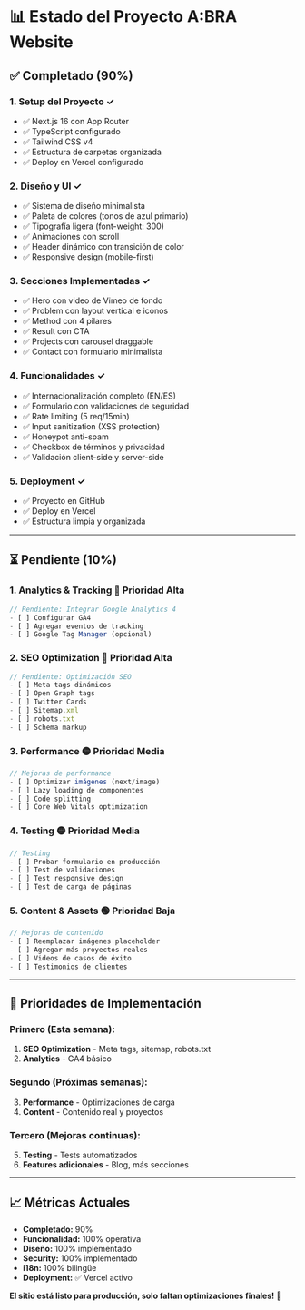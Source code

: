 # 📊 Estado del Proyecto A:BRA Website

## ✅ Completado (90%)

### 1. **Setup del Proyecto** ✓
- ✅ Next.js 16 con App Router
- ✅ TypeScript configurado
- ✅ Tailwind CSS v4
- ✅ Estructura de carpetas organizada
- ✅ Deploy en Vercel configurado

### 2. **Diseño y UI** ✓
- ✅ Sistema de diseño minimalista
- ✅ Paleta de colores (tonos de azul primario)
- ✅ Tipografía ligera (font-weight: 300)
- ✅ Animaciones con scroll
- ✅ Header dinámico con transición de color
- ✅ Responsive design (mobile-first)

### 3. **Secciones Implementadas** ✓
- ✅ Hero con video de Vimeo de fondo
- ✅ Problem con layout vertical e iconos
- ✅ Method con 4 pilares
- ✅ Result con CTA
- ✅ Projects con carousel draggable
- ✅ Contact con formulario minimalista

### 4. **Funcionalidades** ✓
- ✅ Internacionalización completo (EN/ES)
- ✅ Formulario con validaciones de seguridad
- ✅ Rate limiting (5 req/15min)
- ✅ Input sanitization (XSS protection)
- ✅ Honeypot anti-spam
- ✅ Checkbox de términos y privacidad
- ✅ Validación client-side y server-side

### 5. **Deployment** ✓
- ✅ Proyecto en GitHub
- ✅ Deploy en Vercel
- ✅ Estructura limpia y organizada

---

## ⏳ Pendiente (10%)

### 1. **Analytics & Tracking** 🔴 Prioridad Alta
```typescript
// Pendiente: Integrar Google Analytics 4
- [ ] Configurar GA4
- [ ] Agregar eventos de tracking
- [ ] Google Tag Manager (opcional)
```

### 2. **SEO Optimization** 🔴 Prioridad Alta
```typescript
// Pendiente: Optimización SEO
- [ ] Meta tags dinámicos
- [ ] Open Graph tags
- [ ] Twitter Cards
- [ ] Sitemap.xml
- [ ] robots.txt
- [ ] Schema markup
```

### 3. **Performance** 🟡 Prioridad Media
```typescript
// Mejoras de performance
- [ ] Optimizar imágenes (next/image)
- [ ] Lazy loading de componentes
- [ ] Code splitting
- [ ] Core Web Vitals optimization
```

### 4. **Testing** 🟡 Prioridad Media
```typescript
// Testing
- [ ] Probar formulario en producción
- [ ] Test de validaciones
- [ ] Test responsive design
- [ ] Test de carga de páginas
```

### 5. **Content & Assets** 🟢 Prioridad Baja
```typescript
// Mejoras de contenido
- [ ] Reemplazar imágenes placeholder
- [ ] Agregar más proyectos reales
- [ ] Videos de casos de éxito
- [ ] Testimonios de clientes
```

---

## 🎯 Prioridades de Implementación

### Primero (Esta semana):
1. **SEO Optimization** - Meta tags, sitemap, robots.txt
2. **Analytics** - GA4 básico

### Segundo (Próximas semanas):
3. **Performance** - Optimizaciones de carga
4. **Content** - Contenido real y proyectos

### Tercero (Mejoras continuas):
5. **Testing** - Tests automatizados
6. **Features adicionales** - Blog, más secciones

---

## 📈 Métricas Actuales

- **Completado:** 90%
- **Funcionalidad:** 100% operativa
- **Diseño:** 100% implementado
- **Security:** 100% implementado
- **i18n:** 100% bilingüe
- **Deployment:** ✅ Vercel activo

**El sitio está listo para producción, solo faltan optimizaciones finales!** 🚀



